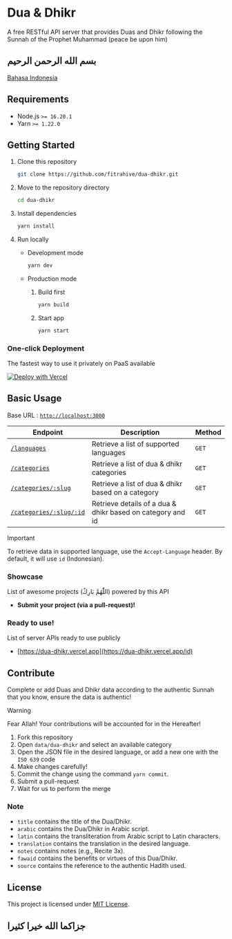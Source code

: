# Dua & Dhikr

A free RESTful API server that provides Duas and Dhikr following the Sunnah of the Prophet Muhammad (peace be upon him)

## بسم الله الرحمن الرحيم

[Bahasa Indonesia](./README.id.md)

## Requirements

- Node.js `>= 16.20.1`
- Yarn `>= 1.22.0`

## Getting Started

1. Clone this repository

   ```bash
   git clone https://github.com/fitrahive/dua-dhikr.git
   ```

2. Move to the repository directory

   ```bash
   cd dua-dhikr
   ```

3. Install dependencies

   ```bash
   yarn install
   ```

4. Run locally

   - Development mode

     ```bash
     yarn dev
     ```

   - Production mode

     1. Build first

        ```bash
        yarn build
        ```

     2. Start app

        ```bash
        yarn start
        ```

### One-click Deployment

The fastest way to use it privately on PaaS available

[![Deploy with Vercel](https://vercel.com/button)](https://vercel.com/new/clone?repository-url=https%3A%2F%2Fgithub.com%2Ffitrahive%2Fdua-dhikr%2Ftree%2Fmain)

## Basic Usage

Base URL : [`http://localhost:3000`](https://dua-dhikr.vercel.app)

| Endpoint                                                                       | Description                                                | Method |
| ------------------------------------------------------------------------------ | ---------------------------------------------------------- | ------ |
| [`/languages`](https://dua-dhikr.vercel.app/languages)                         | Retrieve a list of supported languages                     | `GET`  |
| [`/categories`](https://dua-dhikr.vercel.app/categories)                       | Retrieve a list of dua & dhikr categories                  | `GET`  |
| [`/categories/:slug`](https://dua-dhikr.vercel.app/categories/daily-dua)       | Retrieve a list of dua & dhikr based on a category         | `GET`  |
| [`/categories/:slug/:id`](https://dua-dhikr.vercel.app/categories/daily-dua/1) | Retrieve details of a dua & dhikr based on category and id | `GET`  |

> [!IMPORTANT]
> To retrieve data in supported language, use the `Accept-Language` header. By default, it will use `id` (Indonesian).

### Showcase

List of awesome projects (اللّٰهُمَّ بَارِكْ) powered by this API

- **Submit your project (via a pull-request)!**

### Ready to use!

List of server APIs ready to use publicly

- [https://dua-dhikr.vercel.app](https://dua-dhikr.vercel.app/id)

## Contribute

Complete or add Duas and Dhikr data according to the authentic Sunnah that you know, ensure the data is authentic!

> [!WARNING]
> Fear Allah! Your contributions will be accounted for in the Hereafter!

1. Fork this repository
2. Open `data/dua-dhikr` and select an available category
3. Open the JSON file in the desired language, or add a new one with the `ISO 639` code
4. Make changes carefully!
5. Commit the change using the command `yarn commit`.
6. Submit a pull-request
7. Wait for us to perform the merge

### Note

- `title` contains the title of the Dua/Dhikr.
- `arabic` contains the Dua/Dhikr in Arabic script.
- `latin` contains the transliteration from Arabic script to Latin characters.
- `translation` contains the translation in the desired language.
- `notes` contains notes (e.g., Recite 3x).
- `fawaid` contains the benefits or virtues of this Dua/Dhikr.
- `source` contains the reference to the authentic Hadith used.

## License

This project is licensed under [MIT License](./LICENSE).<br>

## جزاكما الله خيرا كثيرا
